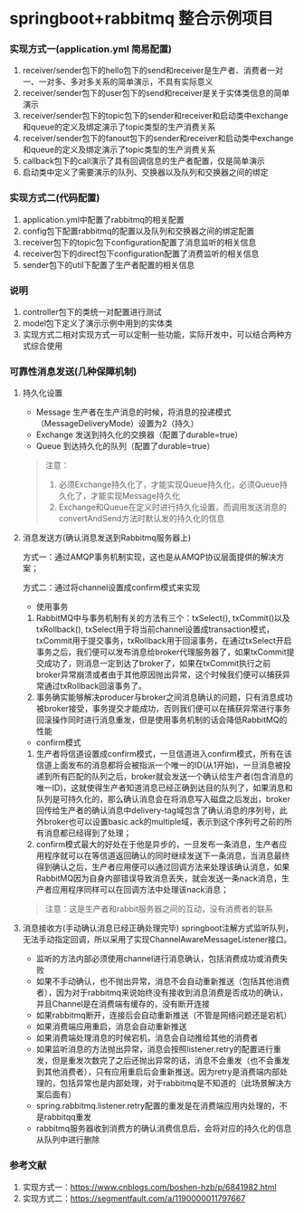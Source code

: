 # springboot+rabbitmq 整合示例项目
### 实现方式一(application.yml 简易配置)
1. receiver/sender包下的hello包下的send和receiver是生产者、消费者一对一、一对多、多对多关系的简单演示，不具有实际意义
2. receiver/sender包下的user包下的send和receiver是关于实体类信息的简单演示
3. receiver/sender包下的topic包下的sender和receiver和启动类中exchange和queue的定义及绑定演示了topic类型的生产消费关系
4. receiver/sender包下的fanout包下的sender和receiver和启动类中exchange和queue的定义及绑定演示了topic类型的生产消费关系
5. callback包下的call演示了具有回调信息的生产者配置，仅是简单演示
6. 启动类中定义了需要演示的队列、交换器以及队列和交换器之间的绑定

### 实现方式二(代码配置)
1. application.yml中配置了rabbitmq的相关配置
2. config包下配置rabbitmq的配置以及队列和交换器之间的绑定配置
3. receiver包下的topic包下configuration配置了消息监听的相关信息
4. receiver包下的direct包下configuration配置了消费监听的相关信息
5. sender包下的util下配置了生产者配置的相关信息

### 说明
1. controller包下的类统一对配置进行测试
2. model包下定义了演示示例中用到的实体类
3. 实现方式二相对实现方式一可以定制一些功能，实际开发中，可以结合两种方式综合使用


### 可靠性消息发送(几种保障机制)
1. 持久化设置
    * Message
    生产者在生产消息的时候，将消息的投递模式（MessageDeliveryMode）设置为2（持久）
    * Exchange
    发送到持久化的交换器（配置了durable=true）
    * Queue
    到达持久化的队列（配置了durable=true）
    > 注意：
    > 1. 必须Exchange持久化了，才能实现Queue持久化，必须Queue持久化了，才能实现Message持久化
    > 2. Exchange和Queue在定义时进行持久化设置，而调用发送消息的convertAndSend方法时默认发的持久化的信息
2. 消息发送方(确认消息发送到Rabbitmq服务器上)
    
    方式一：通过AMQP事务机制实现，这也是从AMQP协议层面提供的解决方案；
    
    方式二：通过将channel设置成confirm模式来实现
    
    * 使用事务
    1. RabbitMQ中与事务机制有关的方法有三个：txSelect(), txCommit()以及txRollback(), txSelect用于将当前channel设置成transaction模式，txCommit用于提交事务，txRollback用于回滚事务，在通过txSelect开启事务之后，我们便可以发布消息给broker代理服务器了，如果txCommit提交成功了，则消息一定到达了broker了，如果在txCommit执行之前broker异常崩溃或者由于其他原因抛出异常，这个时候我们便可以捕获异常通过txRollback回滚事务了。
    2. 事务确实能够解决producer与broker之间消息确认的问题，只有消息成功被broker接受，事务提交才能成功，否则我们便可以在捕获异常进行事务回滚操作同时进行消息重发，但是使用事务机制的话会降低RabbitMQ的性能
    * confirm模式
    1. 生产者将信道设置成confirm模式，一旦信道进入confirm模式，所有在该信道上面发布的消息都将会被指派一个唯一的ID(从1开始)，一旦消息被投递到所有匹配的队列之后，broker就会发送一个确认给生产者(包含消息的唯一ID)，这就使得生产者知道消息已经正确到达目的队列了，如果消息和队列是可持久化的，那么确认消息会在将消息写入磁盘之后发出，broker回传给生产者的确认消息中delivery-tag域包含了确认消息的序列号，此外broker也可以设置basic.ack的multiple域，表示到这个序列号之前的所有消息都已经得到了处理；
    2. confirm模式最大的好处在于他是异步的，一旦发布一条消息，生产者应用程序就可以在等信道返回确认的同时继续发送下一条消息，当消息最终得到确认之后，生产者应用便可以通过回调方法来处理该确认消息，如果RabbitMQ因为自身内部错误导致消息丢失，就会发送一条nack消息，生产者应用程序同样可以在回调方法中处理该nack消息；
    > 注意：这是生产者和rabbit服务器之间的互动，没有消费者的联系
3. 消息接收方(手动确认消息已经正确处理完毕)
    springboot注解方式监听队列，无法手动指定回调，所以采用了实现ChannelAwareMessageListener接口。
    * 监听的方法内部必须使用channel进行消息确认，包括消费成功或消费失败
    * 如果不手动确认，也不抛出异常，消息不会自动重新推送（包括其他消费者），因为对于rabbitmq来说始终没有接收到消息消费是否成功的确认，并且Channel是在消费端有缓存的，没有断开连接
    * 如果rabbitmq断开，连接后会自动重新推送（不管是网络问题还是宕机）
    * 如果消费端应用重启，消息会自动重新推送
    * 如果消费端处理消息的时候宕机，消息会自动推给其他的消费者
    * 如果监听消息的方法抛出异常，消息会按照listener.retry的配置进行重发，但是重发次数完了之后还抛出异常的话，消息不会重发（也不会重发到其他消费者），只有应用重启后会重新推送。因为retry是消费端内部处理的，包括异常也是内部处理，对于rabbitmq是不知道的（此场景解决方案后面有）
    * spring.rabbitmq.listener.retry配置的重发是在消费端应用内处理的，不是rabbitqq重发
    * rabbitmq服务器收到消费方的确认消费信息后，会将对应的持久化的信息从队列中进行删除
        
### 参考文献
1. 实现方式一：https://www.cnblogs.com/boshen-hzb/p/6841982.html
2. 实现方式二：https://segmentfault.com/a/1190000011797667
